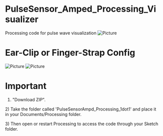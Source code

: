 # PulseSensor_Amped_Processing_Visualizer
Processing code for pulse wave visualization
![Picture](https://github.com/WorldFamousElectronics/PulseSensor_Amped_Processing_Visualizer/blob/master/ScreenShot.png)

# Ear-Clip or Finger-Strap Config
![Picture](https://github.com/WorldFamousElectronics/PulseSensor_Amped_Processing_Visualizer/blob/master/EarClip.png)
![Picture](https://github.com/WorldFamousElectronics/PulseSensor_Amped_Processing_Visualizer/blob/master/FingerStrap.png)


# Important
1)  "Download ZIP".
<p></p>
2)  Take the folder called 'PulseSensorAmpd_Processing_1dot1' and place it in your
Documents/Processing folder.
<p></p>
3)  Then open or restart Processing to access the code through your Sketch folder.
